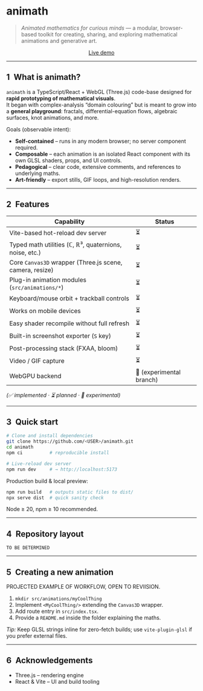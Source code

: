 # animath

> *Animated mathematics for curious minds* — a modular, browser-based toolkit for creating, sharing, and exploring mathematical animations and generative art.

<p align="center">
  <!-- Update USERNAME to your GitHub account -->
  <a href="https://USERNAME.github.io/animath/">Live demo</a>
</p>

---

## 1 What is animath?

`animath` is a TypeScript/React + WebGL (Three.js) code-base designed for **rapid prototyping of mathematical visuals**.  
It began with complex-analysis “domain colouring” but is meant to grow into a **general playground**: fractals, differential-equation flows, algebraic surfaces, knot animations, and more.

Goals (observable intent):

* **Self-contained** – runs in any modern browser; no server component required.  
* **Composable** – each animation is an isolated React component with its own GLSL shaders, props, and UI controls.  
* **Pedagogical** – clear code, extensive comments, and references to underlying maths.  
* **Art-friendly** – export stills, GIF loops, and high-resolution renders.

---

## 2 Features

| Capability | Status |
|------------|--------|
| Vite-based hot-reload dev server | ⏳ |
| Typed math utilities (ℂ, ℝ³, quaternions, noise, etc.) | ⏳ |
| Core `Canvas3D` wrapper (Three.js scene, camera, resize) | ⏳ |
| Plug-in animation modules (`src/animations/*`) | ⏳ |
| Keyboard/mouse orbit + trackball controls | ⏳ |
| Works on mobile devices | ⏳ |
| Easy shader recompile without full refresh | ⏳ |
| Built-in screenshot exporter (`S` key) | ⏳ |
| Post-processing stack (FXAA, bloom) | ⏳ |
| Video / GIF capture | ⏳ |
| WebGPU backend | 🚧 (experimental branch) |

*(✅ implemented · ⏳ planned · 🚧 experimental)*

---

## 3 Quick start

```bash
# Clone and install dependencies
git clone https://github.com/<USER>/animath.git
cd animath
npm ci          # reproducible install

# Live-reload dev server
npm run dev     # → http://localhost:5173
````

Production build & local preview:

```bash
npm run build   # outputs static files to dist/
npx serve dist  # quick sanity check
```

Node ≥ 20, npm ≥ 10 recommended.

---

## 4 Repository layout

```
TO BE DETERMINED
```

---

## 5 Creating a new animation

PROJECTED EXAMPLE OF WORKFLOW, OPEN TO REVIISION.
1. `mkdir src/animations/myCoolThing`
2. Implement `<MyCoolThing/>` extending the `Canvas3D` wrapper.
3. Add route entry in `src/index.tsx`.
4. Provide a `README.md` inside the folder explaining the maths.

*Tip:* Keep GLSL strings inline for zero-fetch builds; use `vite-plugin-glsl` if you prefer external files.

---

## 6 Acknowledgements

* Three.js – rendering engine
* React & Vite – UI and build tooling
